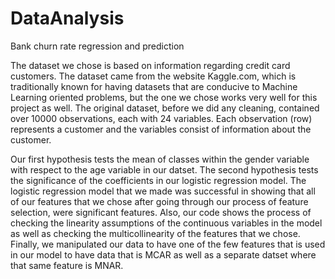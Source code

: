 # DataAnalysis
Bank churn rate regression and prediction  

The dataset we chose is based on information regarding credit card customers. 
The dataset came from the website Kaggle.com, which is traditionally known for having datasets that are conducive to Machine Learning oriented problems, but the one we chose works very well for this project as well. 
The original dataset, before we did any cleaning, contained over 10000 observations, each with 24 variables. 
Each observation (row) represents a customer and the variables consist of information about the customer.  

Our first hypothesis tests the mean of classes within the gender variable with respect to the age variable in our datset. 
The second hypothesis tests the significance of the coefficients in our logistic regression model. 
The logistic regression model that we made was successful in showing that all of our features that we chose after going through our process of feature selection, were significant features. 
Also, our code shows the process of checking the linearity assumptions of the continuous variables in the model as well as checking the multicollinearity of the features that we chose. 
Finally, we manipulated our data to have one of the few features that is used in our model to have data that is MCAR as well as a separate datset where that same feature is MNAR. 
